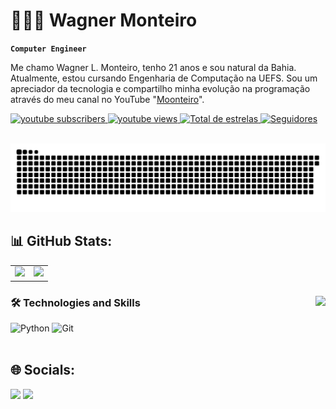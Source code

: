# 👨🏻‍💻 Wagner Monteiro
**`Computer Engineer`**

Me chamo Wagner L. Monteiro, tenho 21 anos e sou natural da Bahia. Atualmente, estou cursando Engenharia de Computação na UEFS. Sou um apreciador da tecnologia e compartilho minha evolução na programação através do meu canal no YouTube "[Moonteiro](https://www.youtube.com/@bymoonteiro)".

<p align="left">
    <a href="https://www.youtube.com/channel/UCQVstI4ZSr5FAQJQB9BWh-g?sub_confirmation-1">
        <img 
            alt="youtube subscribers" 
            title="Inscreva-se no meu canal" 
            src="https://custom-icon-badges.demolab.com/youtube/channel/subscribers/UCQVstI4ZSr5FAQJQB9BWh-g?color=%23E05D44&label=Inscreva-se&logo=video&logoColor=white&style=for-the-badge&labelColor=CE4630"
        />
    </a>
    <a href="https://www.youtube.com/channel/UCQVstI4ZSr5FAQJQB9BWh-g">
        <img 
            alt="youtube views" 
            title="Vizualizações no YouTube" 
            src="https://custom-icon-badges.demolab.com/youtube/channel/views/UCQVstI4ZSr5FAQJQB9BWh-g?color=%23E1AD0E&logo=eye&logoColor=white&style=for-the-badge&labelColor=C79600"
        />
    </a> 
    <a href="https://github.com/By-Moonteiro?tab=repositories&sort=stargazers">
        <img 
            alt="Total de estrelas" 
            title="Total de estrelas GitHub" 
            src="https://custom-icon-badges.demolab.com/github/stars/By-Moonteiro?color=55960c&style=for-the-badge&labelColor=488207&logo=star&label=estrelas"
        />
    </a>
    <a href="https://github.com/By-Moonteiro?tab=followers">
        <img 
            alt="Seguidores" 
            title="Me siga no GitHub" 
            src="https://custom-icon-badges.demolab.com/github/followers/By-Moonteiro?color=236ad3&labelColor=1155ba&style=for-the-badge&logo=github&label=Seguidores&logoColor=white"
        />
    </a>
    
</p>
<br/>

<picture>
  <source media="(prefers-color-scheme: dark)" srcset="https://raw.githubusercontent.com/By-Moonteiro/By-Moonteiro/output/github-snake-dark.svg" />
  <source media="(prefers-color-scheme: light)" srcset="https://raw.githubusercontent.com/By-Moonteiro/By-Moonteiro/output/github-snake.svg" />
  <img alt="github-snake" src="https://raw.githubusercontent.com/By-Moonteiro/By-Moonteiro/output/github-snake.svg" />
</picture>

<br/>

## 📊 GitHub Stats:
<table>
  <tr>
    <td>
      <a href="https://github.com/By-Moonteiro">
        <img height="180em" src="https://github-readme-stats.vercel.app/api?username=By-Moonteiro&show_icons=true&theme=tokyonight&include_all_commits=true&count_private=true&cache_seconds=1800"/>
      </a>
    </td>
    <td>
      <a href="https://github.com/By-Moonteiro">
        <img height="180em" src="https://github-readme-stats.vercel.app/api/top-langs/?username=By-Moonteiro&layout=compact&langs_count=6&theme=tokyonight&cache_seconds=1800"/>
      </a>
    </td>
  </tr>
</table>

###

<img align="right" height="150" src="https://media0.giphy.com/media/v1.Y2lkPTc5MGI3NjExbTVkZHk1ZXV6aDd4MXl6a3AwY2RuY3h5cXk0dWhkdnJqbG9zY3M2bCZlcD12MV9pbnRlcm5hbF9naWZfYnlfaWQmY3Q9Zw/3oKIPnAiaMCws8nOsE/giphy.gif"  />

### 🛠️ Technologies and Skills

![Python](https://img.shields.io/badge/Python-3776AB?style=for-the-badge&logo=python&logoColor=yellow)
![Git](https://img.shields.io/badge/Git-F05032?style=for-the-badge&logo=git&logoColor=white)
<br/>
<br/>
###

## 🌐 Socials:
<div> 
  <a href="https://www.linkedin.com/in/moonteiro/" target="_blank"><img src="https://img.shields.io/badge/-LinkedIn-%230077B5?style=for-the-badge&logo=linkedin&logoColor=white" target="_blank"></a> 
  <a href="https://www.youtube.com/@ByMoonteiro" target="_blank"><img src="https://img.shields.io/badge/YouTube-FF0000?style=for-the-badge&logo=youtube&logoColor=white" target="_blank"></a>  
</div>



